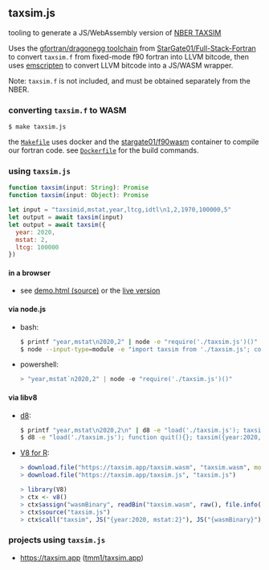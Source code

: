 ## taxsim.js

tooling to generate a JS/WebAssembly version of [NBER TAXSIM](http://taxsim.nber.org)

Uses the [gfortran/dragonegg toolchain](https://chrz.de/2020/04/21/fortran-in-the-browser/) from [StarGate01/Full-Stack-Fortran](https://github.com/StarGate01/Full-Stack-Fortran) to convert `taxsim.f` from fixed-mode f90 fortran into LLVM bitcode, then uses [emscripten](https://emscripten.org) to convert LLVM bitcode into a JS/WASM wrapper.

Note: `taxsim.f` is not included, and must be obtained separately from the NBER.

### converting `taxsim.f` to WASM

```
$ make taxsim.js
```

the [`Makefile`](Makefile) uses docker and the [stargate01/f90wasm](https://hub.docker.com/r/stargate01/f90wasm) container to compile our fortran code. see [`Dockerfile`](Dockerfile) for the build commands.

### using `taxsim.js`

```typescript
function taxsim(input: String): Promise
function taxsim(input: Object): Promise
```

```js
let input = "taxsimid,mstat,year,ltcg,idtl\n1,2,1970,100000,5"
let output = await taxsim(input)
let output = await taxsim({
  year: 2020,
  mstat: 2,
  ltcg: 100000
})
```

#### in a browser

- see [demo.html (source)](demo.html) or the [live version](https://taxsim.nber.org/taxsim35/demo.html)

#### via node.js

- bash:

  ```bash
  $ printf "year,mstat\n2020,2" | node -e "require('./taxsim.js')()"
  $ node --input-type=module -e "import taxsim from './taxsim.js'; console.log(await taxsim({year:2020,mstat:2}))"
  ```

- powershell:

  ```powershell
  > "year,mstat`n2020,2" | node -e "require('./taxsim.js')()"
  ```

#### via libv8

- [d8](https://v8.dev/docs/d8):

  ```bash
  $ printf "year,mstat\n2020,2\n" | d8 -e "load('./taxsim.js'); taxsim()"
  $ d8 -e "load('./taxsim.js'); function quit(){}; taxsim({year:2020,mstat:2}).then(console.log).catch(console.log)"
  ```

- [V8 for R](https://cran.r-project.org/web/packages/V8/index.html):

  ```r
  > download.file("https://taxsim.app/taxsim.wasm", "taxsim.wasm", mode="wb")
  > download.file("https://taxsim.app/taxsim.js", "taxsim.js")

  > library(V8)
  > ctx <- v8()
  > ctx$assign("wasmBinary", readBin("taxsim.wasm", raw(), file.info("taxsim.wasm")$size))
  > ctx$source("taxsim.js")
  > ctx$call("taxsim", JS("{year:2020, mstat:2}"), JS("{wasmBinary}"), await=TRUE)
  ```

### projects using `taxsim.js`

- https://taxsim.app ([tmm1/taxsim.app](https://github.com/tmm1/taxsim.app))
